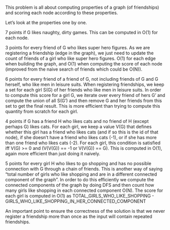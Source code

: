 This problem is all about computing properties of a graph (of friendships) and
scoring each node according to these properties.

Let’s look at the properties one by one.

7 points if G likes naughty, dirty games. This can be computed in O(1) for each node.

3 points for every friend of G who likes super hero figures. As we are registering a friendship (edge in the graph),
we just need to update the count of friends of a girl who like super hero figures. O(1) for each edge when building 
the graph, and O(1) when computing the score of each node (improved from the naive search of friends which could be
O(N)).

6 points for every friend of a friend of G, not including friends of G and G herself, who like men in leisure suits.
When registering friendships, we keep a set for each girl S(G) of her friends who like men in leisure suits. In order to
compute this score for a girl G, we iterate over every friend of hers G’ and compute the union of all S(G’) and then remove
G and her friends from this set to get the final result. This is more efficient than trying to compute this quantity from
scratch for each girl.

4 points if G has a friend H who likes cats and no friend of H (except perhaps G) likes cats.
For each girl, we keep a value V(G) that defines whether this girl has a friend who likes cats (and if so this is
the id of that node), if she doesn’t have a friend who likes cats (-1), or if she has more than one friend
who likes cats (-2). For each girl, this condition is satisfied iff V(G) >= 0 and (V(V(G)) == -1 or V(V(G)) == G). This
is computed in O(1), again more efficient than just doing it naively.

5 points for every girl H who likes to go shopping and has no possible connection with G through a chain of friends.
This is another way of saying “total number of girls who like shopping and are in a different connected component of
the graph”. In order to do this efficiently we compute the connected components of the graph by doing DFS and then
count how many girls like shopping in each connected component O(N). The score for each girl is computed in O(1) as
TOTAL_GIRLS_WHO_LIKE_SHOPPING - GIRLS_WHO_LIKE_SHOPPING_IN_HER_CONNECTED_COMPONENT

An important point to ensure the correctness of the solution is that we never register a friendship more than once as the
input will contain repeated friendships.
